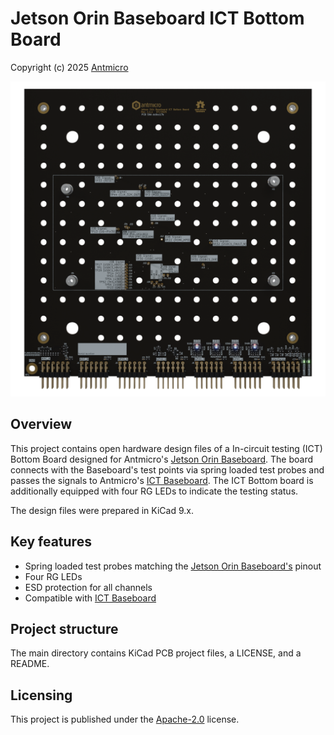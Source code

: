 # Jetson Orin Baseboard ICT Bottom Board

Copyright (c) 2025 [Antmicro](https://www.antmicro.com)

![](img/orthoT.png)

## Overview

This project contains open hardware design files of a In-circuit testing (ICT) Bottom Board designed for Antmicro's [Jetson Orin Baseboard](https://github.com/antmicro/jetson-orin-baseboard).
The board connects with the Baseboard's test points via spring loaded test probes and passes the signals to Antmicro's [ICT Baseboard](https://github.com/antmicro/ict-baseboard). The ICT Bottom board is additionally equipped with four RG LEDs to indicate the testing status.

The design files were prepared in KiCad 9.x.

## Key features

* Spring loaded test probes matching the [Jetson Orin Baseboard's](https://github.com/antmicro/jetson-orin-baseboard) pinout
* Four RG LEDs
* ESD protection for all channels
* Compatible with [ICT Baseboard](https://github.com/antmicro/ict-baseboard)

## Project structure

The main directory contains KiCad PCB project files, a LICENSE, and a README.

## Licensing

This project is published under the [Apache-2.0](LICENSE) license.
